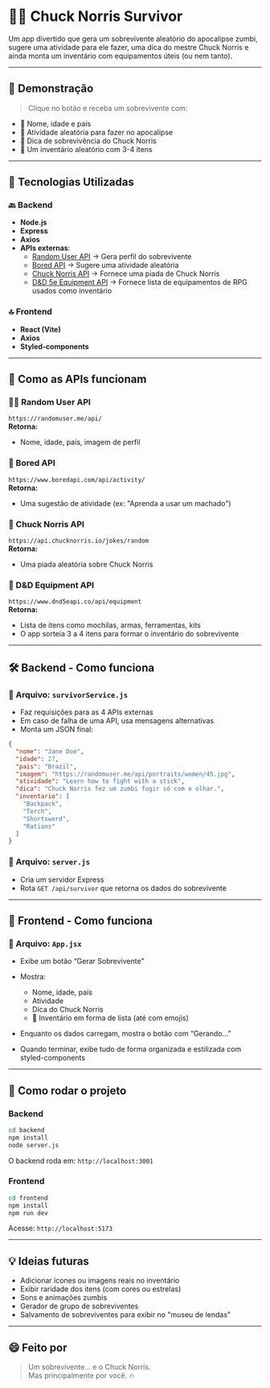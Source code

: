# 🧟‍♂️ Chuck Norris Survivor

Um app divertido que gera um sobrevivente aleatório do apocalipse zumbi, sugere uma atividade para ele fazer, uma dica do mestre Chuck Norris e ainda monta um inventário com equipamentos úteis (ou nem tanto).

---

## 📸 Demonstração

> Clique no botão e receba um sobrevivente com:

- 🧑 Nome, idade e país
- 🎯 Atividade aleatória para fazer no apocalipse
- 🥋 Dica de sobrevivência do Chuck Norris
- 🎒 Um inventário aleatório com 3-4 itens

---

## 🔧 Tecnologias Utilizadas

### 🔙 Backend

- **Node.js**
- **Express**
- **Axios**
- **APIs externas**:
  - [Random User API](https://randomuser.me/) → Gera perfil do sobrevivente
  - [Bored API](https://bored-api.appbrewery.com/random) → Sugere uma atividade aleatória
  - [Chuck Norris API](https://api.chucknorris.io/) → Fornece uma piada de Chuck Norris
  - [D&D 5e Equipment API](https://www.dnd5eapi.co/api/equipment) → Fornece lista de equipamentos de RPG usados como inventário

### 🔝 Frontend

- **React (Vite)**
- **Axios**
- **Styled-components**

---

## 📡 Como as APIs funcionam

### 🧑‍🦱 Random User API

`https://randomuser.me/api/`  
**Retorna:**

- Nome, idade, país, imagem de perfil

### 🧠 Bored API

`https://www.boredapi.com/api/activity/`  
**Retorna:**

- Uma sugestão de atividade (ex: "Aprenda a usar um machado")

### 🥋 Chuck Norris API

`https://api.chucknorris.io/jokes/random`  
**Retorna:**

- Uma piada aleatória sobre Chuck Norris

### 🎒 D&D Equipment API

`https://www.dnd5eapi.co/api/equipment`  
**Retorna:**

- Lista de itens como mochilas, armas, ferramentas, kits
- O app sorteia 3 a 4 itens para formar o inventário do sobrevivente

---

## 🛠 Backend - Como funciona

### 📁 Arquivo: `survivorService.js`

- Faz requisições para as 4 APIs externas
- Em caso de falha de uma API, usa mensagens alternativas
- Monta um JSON final:

```json
{
  "nome": "Jane Doe",
  "idade": 27,
  "pais": "Brazil",
  "imagem": "https://randomuser.me/api/portraits/women/45.jpg",
  "atividade": "Learn how to fight with a stick",
  "dica": "Chuck Norris fez um zumbi fugir só com o olhar.",
  "inventario": [
    "Backpack",
    "Torch",
    "Shortsword",
    "Rations"
  ]
}
```

### 📁 Arquivo: `server.js`

- Cria um servidor Express
- Rota `GET /api/survivor` que retorna os dados do sobrevivente

---

## 🎨 Frontend - Como funciona

### 📁 Arquivo: `App.jsx`

- Exibe um botão “Gerar Sobrevivente”
- Mostra:
  - Nome, idade, país
  - Atividade
  - Dica do Chuck Norris
  - 🎒 Inventário em forma de lista (até com emojis)

- Enquanto os dados carregam, mostra o botão com “Gerando...”
- Quando terminar, exibe tudo de forma organizada e estilizada com styled-components

---

## 🚀 Como rodar o projeto

### Backend

```bash
cd backend
npm install
node server.js
```

O backend roda em: `http://localhost:3001`

### Frontend

```bash
cd frontend
npm install
npm run dev
```

Acesse: `http://localhost:5173`

---

## 💡 Ideias futuras

- Adicionar ícones ou imagens reais no inventário
- Exibir raridade dos itens (com cores ou estrelas)
- Sons e animações zumbis
- Gerador de grupo de sobreviventes
- Salvamento de sobreviventes para exibir no "museu de lendas"

---

## 😄 Feito por
>
> Um sobrevivente... e o Chuck Norris.  
> Mas principalmente por você. 🔥
